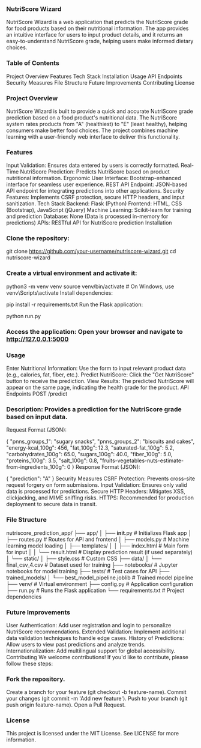 ### NutriScore Wizard
NutriScore Wizard is a web application that predicts the NutriScore grade for food products based on their nutritional information. The app provides an intuitive interface for users to input product details, and it returns an easy-to-understand NutriScore grade, helping users make informed dietary choices.

### Table of Contents
Project Overview
Features
Tech Stack
Installation
Usage
API Endpoints
Security Measures
File Structure
Future Improvements
Contributing
License
###  Project Overview
NutriScore Wizard is built to provide a quick and accurate NutriScore grade prediction based on a food product's nutritional data. The NutriScore system rates products from "A" (healthiest) to "E" (least healthy), helping consumers make better food choices. The project combines machine learning with a user-friendly web interface to deliver this functionality.

### Features
Input Validation: Ensures data entered by users is correctly formatted.
Real-Time NutriScore Prediction: Predicts NutriScore based on product nutritional information.
Ergonomic User Interface: Bootstrap-enhanced interface for seamless user experience.
REST API Endpoint: JSON-based API endpoint for integrating predictions into other applications.
Security Features: Implements CSRF protection, secure HTTP headers, and input sanitization.
Tech Stack
Backend: Flask (Python)
Frontend: HTML, CSS (Bootstrap), JavaScript (jQuery)
Machine Learning: Scikit-learn for training and prediction
Database: None (Data is processed in-memory for predictions)
APIs: RESTful API for NutriScore prediction
Installation
### Clone the repository:


git clone https://github.com/your-username/nutriscore-wizard.git
cd nutriscore-wizard
### Create a virtual environment and activate it:


python3 -m venv venv
source venv/bin/activate  # On Windows, use venv\Scripts\activate
Install dependencies:


pip install -r requirements.txt
Run the Flask application:


python run.py
### Access the application: Open your browser and navigate to http://127.0.0.1:5000

### Usage
Enter Nutritional Information: Use the form to input relevant product data (e.g., calories, fat, fiber, etc.).
Predict NutriScore: Click the "Get NutriScore" button to receive the prediction.
View Results: The predicted NutriScore will appear on the same page, indicating the health grade for the product.
API Endpoints
POST /predict
### Description: Provides a prediction for the NutriScore grade based on input data.

Request Format (JSON):


{
  "pnns_groups_1": "sugary snacks",
  "pnns_groups_2": "biscuits and cakes",
  "energy-kcal_100g": 456,
  "fat_100g": 12.3,
  "saturated-fat_100g": 5.2,
  "carbohydrates_100g": 65.0,
  "sugars_100g": 40.0,
  "fiber_100g": 5.0,
  "proteins_100g": 3.5,
  "salt_100g": 0.8,
  "fruits-vegetables-nuts-estimate-from-ingredients_100g": 0
}
Response Format (JSON):


{
  "prediction": "A"
}
Security Measures
CSRF Protection: Prevents cross-site request forgery on form submissions.
Input Validation: Ensures only valid data is processed for predictions.
Secure HTTP Headers: Mitigates XSS, clickjacking, and MIME sniffing risks.
HTTPS: Recommended for production deployment to secure data in transit.
###  File Structure

nutriscore_prediction_app/
├── app/
│   ├── __init__.py             # Initializes Flask app
│   ├── routes.py               # Routes for API and frontend
│   ├── models.py               # Machine learning model loading
│   ├── templates/
│   │   ├── index.html          # Main form for input
│   │   └── result.html         # Display prediction result (if used separately)
│   └── static/
│       ├── style.css           # Custom CSS
├── data/
│   └── final_csv_4.csv         # Dataset used for training
├── notebooks/                  # Jupyter notebooks for model training
├── tests/                      # Test cases for API
├── trained_models/
│   └── best_model_pipeline.joblib  # Trained model pipeline
├── venv/                       # Virtual environment
├── config.py                   # Application configuration
├── run.py                      # Runs the Flask application
└── requirements.txt            # Project dependencies
### Future Improvements
User Authentication: Add user registration and login to personalize NutriScore recommendations.
Extended Validation: Implement additional data validation techniques to handle edge cases.
History of Predictions: Allow users to view past predictions and analyze trends.
Internationalization: Add multilingual support for global accessibility.
Contributing
We welcome contributions! If you'd like to contribute, please follow these steps:

###  Fork the repository.
Create a branch for your feature (git checkout -b feature-name).
Commit your changes (git commit -m 'Add new feature').
Push to your branch (git push origin feature-name).
Open a Pull Request.
### License
This project is licensed under the MIT License. See LICENSE for more information.
